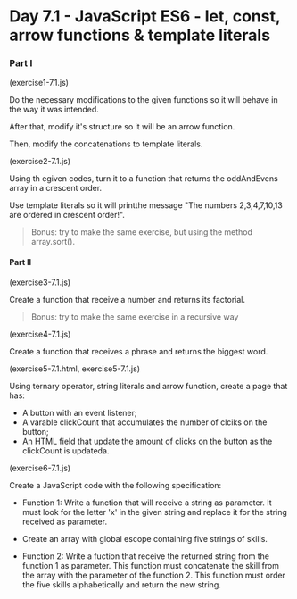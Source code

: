 # Day 7.1 - JavaScript ES6 - let, const, arrow functions & template literals

### Part I

(exercise1-7.1.js)

Do the necessary modifications to the given functions so it will behave in the way it was intended.

After that, modify it's structure so it will be an arrow function.

Then, modify the concatenations to template literals.

(exercise2-7.1.js)

Using th egiven codes, turn it to a function that returns the oddAndEvens array in a crescent order.

Use template literals so it will printthe message "The numbers 2,3,4,7,10,13 are ordered in crescent order!".

> Bonus: try to make the same exercise, but using the method array.sort().

#### Part II

(exercise3-7.1.js)

Create a function that receive a number and returns its factorial.

> Bonus: try to make the same exercise in a recursive way

(exercise4-7.1.js)

Create a function that receives a phrase and returns the biggest word.

(exercise5-7.1.html, exercise5-7.1.js)

Using ternary operator, string literals and arrow function, create a page that has:

* A button with an event listener;
* A varable clickCount that accumulates the number of clciks on the button;
* An HTML field that update the amount of clicks on the button as the clickCount is updateda.

(exercise6-7.1.js)

Create a JavaScript code with the following specification:

* Function 1: Write a function that will receive a string as parameter. It must look for the letter 'x' in the given string and replace it for the string received as parameter.

* Create an array with global escope containing five strings of skills.

* Function 2: Write a fuction that receive the returned string from the function 1 as parameter. This function must concatenate the skill from the array with the parameter of the function 2. This function must order the five skills alphabetically and return the new string.
